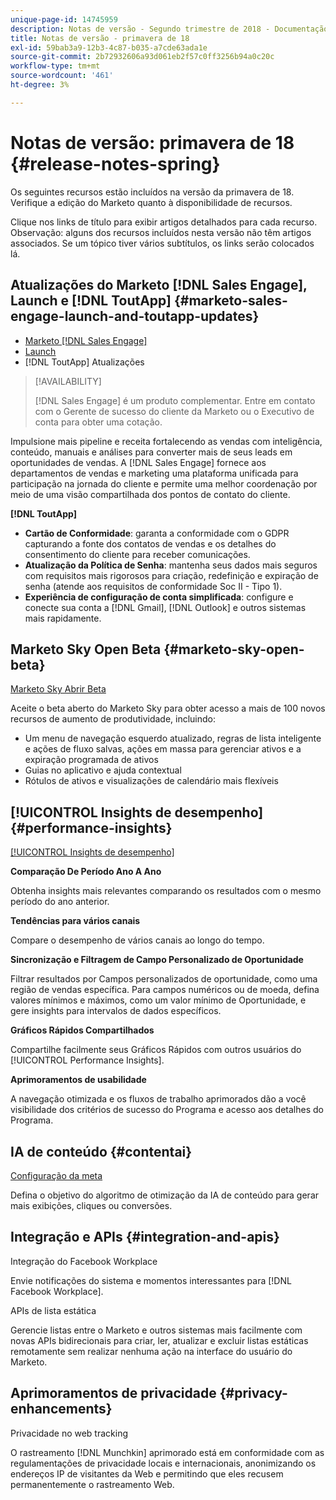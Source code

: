 ```yaml
---
unique-page-id: 14745959
description: Notas de versão - Segundo trimestre de 2018 - Documentação do Marketo - Documentação do produto
title: Notas de versão - primavera de 18
exl-id: 59bab3a9-12b3-4c87-b035-a7cde63ada1e
source-git-commit: 2b72932606a93d061eb2f57c0ff3256b94a0c20c
workflow-type: tm+mt
source-wordcount: '461'
ht-degree: 3%

---
```


# Notas de versão: primavera de 18 {#release-notes-spring}

Os seguintes recursos estão incluídos na versão da primavera de 18. Verifique a edição do Marketo quanto à disponibilidade de recursos.

Clique nos links de título para exibir artigos detalhados para cada recurso. Observação: alguns dos recursos incluídos nesta versão não têm artigos associados. Se um tópico tiver vários subtítulos, os links serão colocados lá.

## Atualizações do Marketo [!DNL Sales Engage], Launch e [!DNL ToutApp] {#marketo-sales-engage-launch-and-toutapp-updates}

* [Marketo [!DNL Sales Engage]](/help/marketo/product-docs/marketo-sales-connect/getting-started/sales-connect-overview.md)
* [Launch](/help/marketo/product-docs/marketo-sales-connect/getting-started/sales-connect-overview.md)
* [!DNL ToutApp] Atualizações

>[!AVAILABILITY]
>
>[!DNL Sales Engage] é um produto complementar. Entre em contato com o Gerente de sucesso do cliente da Marketo ou o Executivo de conta para obter uma cotação.

Impulsione mais pipeline e receita fortalecendo as vendas com inteligência, conteúdo, manuais e análises para converter mais de seus leads em oportunidades de vendas. A [!DNL Sales Engage] fornece aos departamentos de vendas e marketing uma plataforma unificada para participação na jornada do cliente e permite uma melhor coordenação por meio de uma visão compartilhada dos pontos de contato do cliente.

**[!DNL ToutApp]**

* **Cartão de Conformidade**: garanta a conformidade com o GDPR capturando a fonte dos contatos de vendas e os detalhes do consentimento do cliente para receber comunicações.
* **Atualização da Política de Senha**: mantenha seus dados mais seguros com requisitos mais rigorosos para criação, redefinição e expiração de senha (atende aos requisitos de conformidade Soc II - Tipo 1).
* **Experiência de configuração de conta simplificada**: configure e conecte sua conta a [!DNL Gmail], [!DNL Outlook] e outros sistemas mais rapidamente.

## Marketo Sky Open Beta {#marketo-sky-open-beta}

[Marketo Sky Abrir Beta](https://help.marketo.com/)

Aceite o beta aberto do Marketo Sky para obter acesso a mais de 100 novos recursos de aumento de produtividade, incluindo:

* Um menu de navegação esquerdo atualizado, regras de lista inteligente e ações de fluxo salvas, ações em massa para gerenciar ativos e a expiração programada de ativos
* Guias no aplicativo e ajuda contextual
* Rótulos de ativos e visualizações de calendário mais flexíveis

## [!UICONTROL Insights de desempenho] {#performance-insights}

[[!UICONTROL Insights de desempenho]](/help/marketo/product-docs/reporting/performance-insights/performance-insights-overview.md)

**Comparação De Período Ano A Ano**

Obtenha insights mais relevantes comparando os resultados com o mesmo período do ano anterior.

**Tendências para vários canais**

Compare o desempenho de vários canais ao longo do tempo.

**Sincronização e Filtragem de Campo Personalizado de Oportunidade**

Filtrar resultados por Campos personalizados de oportunidade, como uma região de vendas específica. Para campos numéricos ou de moeda, defina valores mínimos e máximos, como um valor mínimo de Oportunidade, e gere insights para intervalos de dados específicos.

**Gráficos Rápidos Compartilhados**

Compartilhe facilmente seus Gráficos Rápidos com outros usuários do [!UICONTROL Performance Insights].

**Aprimoramentos de usabilidade**

A navegação otimizada e os fluxos de trabalho aprimorados dão a você visibilidade dos critérios de sucesso do Programa e acesso aos detalhes do Programa.

## IA de conteúdo {#contentai}

[Configuração da meta](/help/marketo/product-docs/predictive-content/getting-started/algorithm-goal-settings.md)

Defina o objetivo do algoritmo de otimização da IA de conteúdo para gerar mais exibições, cliques ou conversões.

## Integração e APIs {#integration-and-apis}

Integração do Facebook Workplace

Envie notificações do sistema e momentos interessantes para [!DNL Facebook Workplace].

APIs de lista estática

Gerencie listas entre o Marketo e outros sistemas mais facilmente com novas APIs bidirecionais para criar, ler, atualizar e excluir listas estáticas remotamente sem realizar nenhuma ação na interface do usuário do Marketo.

## Aprimoramentos de privacidade {#privacy-enhancements}

Privacidade no web tracking

O rastreamento [!DNL Munchkin] aprimorado está em conformidade com as regulamentações de privacidade locais e internacionais, anonimizando os endereços IP de visitantes da Web e permitindo que eles recusem permanentemente o rastreamento Web.
